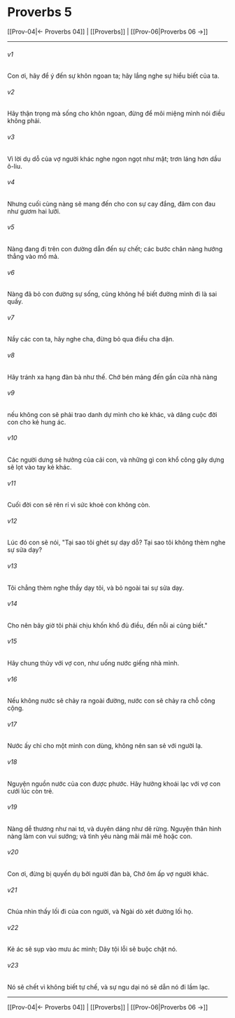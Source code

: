 # Proverbs 5

[[Prov-04|← Proverbs 04]] | [[Proverbs]] | [[Prov-06|Proverbs 06 →]]
***



###### v1 
Con ơi, hãy để ý đến sự khôn ngoan ta; hãy lắng nghe sự hiểu biết của ta. 

###### v2 
Hãy thận trọng mà sống cho khôn ngoan, đừng để môi miệng mình nói điều không phải. 

###### v3 
Vì lời dụ dỗ của vợ người khác nghe ngon ngọt như mật; trơn láng hơn dầu ô-liu. 

###### v4 
Nhưng cuối cùng nàng sẽ mang đến cho con sự cay đắng, đâm con đau như gươm hai lưỡi. 

###### v5 
Nàng đang đi trên con đường dẫn đến sự chết; các bước chân nàng hướng thẳng vào mồ mả. 

###### v6 
Nàng đã bỏ con đường sự sống, cũng không hề biết đường mình đi là sai quấy. 

###### v7 
Nầy các con ta, hãy nghe cha, đừng bỏ qua điều cha dặn. 

###### v8 
Hãy tránh xa hạng đàn bà như thế. Chớ bén mảng đến gần cửa nhà nàng 

###### v9 
nếu không con sẽ phải trao danh dự mình cho kẻ khác, và dâng cuộc đời con cho kẻ hung ác. 

###### v10 
Các người dưng sẽ hưởng của cải con, và những gì con khổ công gây dựng sẽ lọt vào tay kẻ khác. 

###### v11 
Cuối đời con sẽ rên rỉ vì sức khoẻ con không còn. 

###### v12 
Lúc đó con sẽ nói, "Tại sao tôi ghét sự dạy dỗ? Tại sao tôi không thèm nghe sự sửa dạy? 

###### v13 
Tôi chẳng thèm nghe thầy dạy tôi, và bỏ ngoài tai sự sửa dạy. 

###### v14 
Cho nên bây giờ tôi phải chịu khốn khổ đủ điều, đến nỗi ai cũng biết." 

###### v15 
Hãy chung thủy với vợ con, như uống nước giếng nhà mình. 

###### v16 
Nếu không nước sẽ chảy ra ngoài đường, nước con sẽ chảy ra chỗ công cộng. 

###### v17 
Nước ấy chỉ cho một mình con dùng, không nên san sẻ với người lạ. 

###### v18 
Nguyện nguồn nước của con được phước. Hãy hưởng khoái lạc với vợ con cưới lúc còn trẻ. 

###### v19 
Nàng dễ thương như nai tơ, và duyên dáng như dê rừng. Nguyện thân hình nàng làm con vui sướng; và tình yêu nàng mãi mãi mê hoặc con. 

###### v20 
Con ơi, đừng bị quyến dụ bởi người đàn bà, Chớ ôm ấp vợ người khác. 

###### v21 
Chúa nhìn thấy lối đi của con người, và Ngài dò xét đường lối họ. 

###### v22 
Kẻ ác sẽ sụp vào mưu ác mình; Dây tội lỗi sẽ buộc chặt nó. 

###### v23 
Nó sẽ chết vì không biết tự chế, và sự ngu dại nó sẽ dẫn nó đi lầm lạc.

***
[[Prov-04|← Proverbs 04]] | [[Proverbs]] | [[Prov-06|Proverbs 06 →]]
